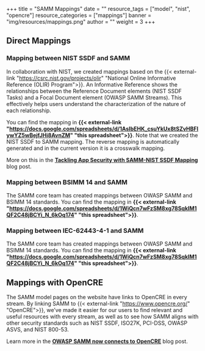 +++
title = "SAMM Mappings"
date = ""
resource_tags = ["model", "nist", "opencre"]
resource_categories = ["mappings"]
banner = "img/resources/mappings.png"
author = ""
weight = 3
+++

## Direct Mappings

### Mapping between NIST SSDF and SAMM

In collaboration with NIST, we created mappings based on the {{< external-link "https://csrc.nist.gov/projects/olir" "National Online Informative Reference (OLIR) Program">}}. An Informative Reference shows the relationships between the Reference Document elements (NIST SSDF Tasks) and a Focal Document element (OWASP SAMM Streams). This effectively helps users understand the characterization of the nature of each relationship.

You can find the mapping in <b>{{< external-link "https://docs.google.com/spreadsheets/d/1AsIbEHK_csuYkUx8tSZvHBFlywYZ5wBejfJHi8AvnZM" "this spreadsheet">}}</b>. Note that we created the NIST SSDF to SAMM mapping. The reverse mapping is automatically generated and in the current version it is a crosswalk mapping.

More on this in the <b>[Tackling App Security with SAMM-NIST SSDF Mapping](/blog/2023/02/06/samm-ssdf-mapping/)</b> blog post.

### Mapping between BSIMM 14 and SAMM
The SAMM core team has created mappings between OWASP SAMM and BSIMM 14 standards. You can find the mapping in <b>{{< external-link "https://docs.google.com/spreadsheets/d/1WiQcn7wFzSM8xg78SqkIM1QF2C48jBCYi_N_6kOq174" "this spreadsheet">}}</b>.

### Mapping between IEC-62443-4-1 and SAMM
The SAMM core team has created mappings between OWASP SAMM and BSIMM 14 standards. You can find the mapping in <b>{{< external-link "https://docs.google.com/spreadsheets/d/1WiQcn7wFzSM8xg78SqkIM1QF2C48jBCYi_N_6kOq174" "this spreadsheet">}}</b>.


## Mappings with OpenCRE

The SAMM model pages on the website have links to OpenCRE in every stream. By linking SAMM to {{< external-link "https://www.opencre.org/" "OpenCRE">}}, we’ve made it easier for our users to find relevant and useful resources with every stream, as well as to see how SAMM aligns with other security standards such as NIST SSDF, ISO27K, PCI-DSS, OWASP ASVS, and NIST 800-53.

Learn more in the <b>[OWASP SAMM now connects to OpenCRE](/blog/2023/09/20/owasp-samm-now-connects-to-opencre/)</b> blog post.
